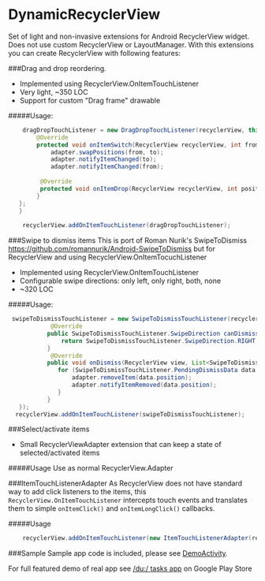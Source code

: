 DynamicRecyclerView
===================

Set of light and non-invasive extensions for Android RecyclerView widget. Does not use custom RecyclerView or LayoutManager.
With this extensions you can create RecyclerView with following features:

###Drag and drop reordering.
- Implemented using RecyclerView.OnItemTouchListener
- Very light, ~350 LOC
- Support for custom "Drag frame" drawable
 
#####Usage:
```java
    dragDropTouchListener = new DragDropTouchListener(recyclerView, this) {
        @Override
        protected void onItemSwitch(RecyclerView recyclerView, int from, int to) {
            adapter.swapPositions(from, to);
            adapter.notifyItemChanged(to);
            adapter.notifyItemChanged(from);
 
         @Override
         protected void onItemDrop(RecyclerView recyclerView, int position) {
        }
   };
   }
   
    recyclerView.addOnItemTouchListener(dragDropTouchListener);
```
###Swipe to dismiss items
This is port of Roman Nurik's SwipeToDismiss https://github.com/romannurik/Android-SwipeToDismiss but for RecyclerView and using RecyclerView.OnItemTocuchListener
- Implemented using RecyclerView.OnItemTouchListener
- Configurable swipe directions: only left, only right, both, none
- ~320 LOC 

#####Usage:
```java
 swipeToDismissTouchListener = new SwipeToDismissTouchListener(recyclerView, new SwipeToDismissTouchListener.DismissCallbacks() {
            @Override
           public SwipeToDismissTouchListener.SwipeDirection canDismiss(int position) {
               return SwipeToDismissTouchListener.SwipeDirection.RIGHT;
           }
            @Override
           public void onDismiss(RecyclerView view, List<SwipeToDismissTouchListener.PendingDismissData> dismissData) {
              for (SwipeToDismissTouchListener.PendingDismissData data : dismissData) {
                  adapter.removeItem(data.position);
                  adapter.notifyItemRemoved(data.position);
              }
           }
   });
  recyclerView.addOnItemTouchListener(swipeToDismissTouchListener);
```

###Select/activate items
- Small RecyclerViewAdapter extension that can keep a state of selected/activated items

#####Usage
Use as normal RecyclerView.Adapter

###ItemTouchListenerAdapter
As RecyclerView does not have standard way to add click listeners to the items, this `RecyclerView.OnItemTouchListener` intercepts touch events and translates them to simple `onItemClick()` and `onItemLongClick()` callbacks.

#####Usage
```java
    recyclerView.addOnItemTouchListener(new ItemTouchListenerAdapter(recyclerView, this));
```

###Sample
Sample app code is included, please see [DemoActivity](app/src/main/java/com/du/android/recyclerview/sample/DemoActivity.java).

For full featured demo of real app see [/du:/ tasks app](https://play.google.com/store/apps/details?id=com.du.android) on Google Play Store

